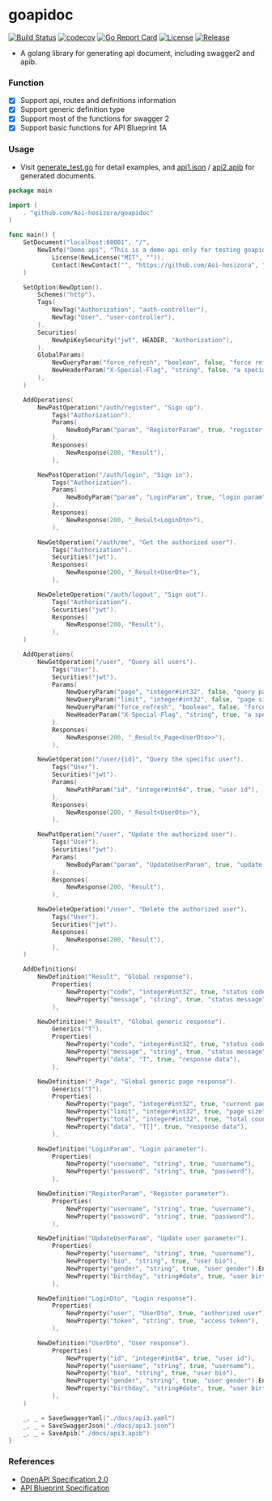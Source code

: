 # goapidoc

[![Build Status](https://travis-ci.com/Aoi-hosizora/goapidoc.svg?branch=master)](https://travis-ci.com/Aoi-hosizora/goapidoc)
[![codecov](https://codecov.io/gh/Aoi-hosizora/goapidoc/branch/master/graph/badge.svg)](https://codecov.io/gh/Aoi-hosizora/goapidoc)
[![Go Report Card](https://goreportcard.com/badge/github.com/Aoi-hosizora/goapidoc)](https://goreportcard.com/report/github.com/Aoi-hosizora/goapidoc)
[![License](http://img.shields.io/badge/license-mit-blue.svg)](./LICENSE)
[![Release](https://img.shields.io/github/v/release/Aoi-hosizora/goapidoc)](https://github.com/Aoi-hosizora/goapidoc/releases)

+ A golang library for generating api document, including swagger2 and apib.

### Function

+ [x] Support api, routes and definitions information
+ [x] Support generic definition type
+ [x] Support most of the functions for swagger 2
+ [x] Support basic functions for API Blueprint 1A

### Usage

+ Visit [generate_test.go](./generate_test.go) for detail examples, and [api1.json](./docs/api1.json) / [api2.apib](./docs/api2.apib) for generated documents.

```go
package main

import (
	. "github.com/Aoi-hosizora/goapidoc"
)

func main() {
	SetDocument("localhost:60001", "/",
		NewInfo("Demo api", "This is a demo api only for testing goapidoc.", "1.0.0").
			License(NewLicense("MIT", "")).
			Contact(NewContact("", "https://github.com/Aoi-hosizora", "")),
	)

	SetOption(NewOption().
		Schemes("http").
		Tags(
			NewTag("Authorization", "auth-controller"),
			NewTag("User", "user-controller"),
		).
		Securities(
			NewApiKeySecurity("jwt", HEADER, "Authorization"),
		).
		GlobalParams(
			NewQueryParam("force_refresh", "boolean", false, "force refresh flag").Default(false),
			NewHeaderParam("X-Special-Flag", "string", false, "a special flag in header").Example("token-xxx"),
		),
	)

	AddOperations(
		NewPostOperation("/auth/register", "Sign up").
			Tags("Authorization").
			Params(
				NewBodyParam("param", "RegisterParam", true, "register param"),
			).
			Responses(
				NewResponse(200, "Result"),
			),

		NewPostOperation("/auth/login", "Sign in").
			Tags("Authorization").
			Params(
				NewBodyParam("param", "LoginParam", true, "login param"),
			).
			Responses(
				NewResponse(200, "_Result<LoginDto>"),
			),

		NewGetOperation("/auth/me", "Get the authorized user").
			Tags("Authorization").
			Securities("jwt").
			Responses(
				NewResponse(200, "_Result<UserDto>"),
			),

		NewDeleteOperation("/auth/logout", "Sign out").
			Tags("Authorization").
			Securities("jwt").
			Responses(
				NewResponse(200, "Result"),
			),
	)

	AddOperations(
		NewGetOperation("/user", "Query all users").
			Tags("User").
			Securities("jwt").
			Params(
				NewQueryParam("page", "integer#int32", false, "query page").Default(1),
				NewQueryParam("limit", "integer#int32", false, "page size").Default(20),
				NewQueryParam("force_refresh", "boolean", false, "force refresh flag for querying users").Default(false),
				NewHeaderParam("X-Special-Flag", "string", true, "a special flag in header, which must be set for querying users"),
			).
			Responses(
				NewResponse(200, "_Result<_Page<UserDto>>"),
			),

		NewGetOperation("/user/{id}", "Query the specific user").
			Tags("User").
			Securities("jwt").
			Params(
				NewPathParam("id", "integer#int64", true, "user id"),
			).
			Responses(
				NewResponse(200, "_Result<UserDto>"),
			),

		NewPutOperation("/user", "Update the authorized user").
			Tags("User").
			Securities("jwt").
			Params(
				NewBodyParam("param", "UpdateUserParam", true, "update user param"),
			).
			Responses(
				NewResponse(200, "Result"),
			),

		NewDeleteOperation("/user", "Delete the authorized user").
			Tags("User").
			Securities("jwt").
			Responses(
				NewResponse(200, "Result"),
			),
	)

	AddDefinitions(
		NewDefinition("Result", "Global response").
			Properties(
				NewProperty("code", "integer#int32", true, "status code"),
				NewProperty("message", "string", true, "status message"),
			),

		NewDefinition("_Result", "Global generic response").
			Generics("T").
			Properties(
				NewProperty("code", "integer#int32", true, "status code"),
				NewProperty("message", "string", true, "status message"),
				NewProperty("data", "T", true, "response data"),
			),

		NewDefinition("_Page", "Global generic page response").
			Generics("T").
			Properties(
				NewProperty("page", "integer#int32", true, "current page"),
				NewProperty("limit", "integer#int32", true, "page size"),
				NewProperty("total", "integer#int32", true, "total count"),
				NewProperty("data", "T[]", true, "response data"),
			),

		NewDefinition("LoginParam", "Login parameter").
			Properties(
				NewProperty("username", "string", true, "username"),
				NewProperty("password", "string", true, "password"),
			),

		NewDefinition("RegisterParam", "Register parameter").
			Properties(
				NewProperty("username", "string", true, "username"),
				NewProperty("password", "string", true, "password"),
			),

		NewDefinition("UpdateUserParam", "Update user parameter").
			Properties(
				NewProperty("username", "string", true, "username"),
				NewProperty("bio", "string", true, "user bio"),
				NewProperty("gender", "string", true, "user gender").Enum("Secret", "Male", "Female"),
				NewProperty("birthday", "string#date", true, "user birthday"),
			),

		NewDefinition("LoginDto", "Login response").
			Properties(
				NewProperty("user", "UserDto", true, "authorized user"),
				NewProperty("token", "string", true, "access token"),
			),

		NewDefinition("UserDto", "User response").
			Properties(
				NewProperty("id", "integer#int64", true, "user id"),
				NewProperty("username", "string", true, "username"),
				NewProperty("bio", "string", true, "user bio"),
				NewProperty("gender", "string", true, "user gender").Enum("Secret", "Male", "Female"),
				NewProperty("birthday", "string#date", true, "user birthday"),
			),
	)

	_, _ = SaveSwaggerYaml("./docs/api3.yaml")
	_, _ = SaveSwaggerJson("./docs/api3.json")
	_, _ = SaveApib("./docs/api3.apib")
}
```

### References

+ [OpenAPI Specification 2.0](https://swagger.io/specification/v2/)
+ [API Blueprint Specification](https://apiblueprint.org/documentation/specification.html)
